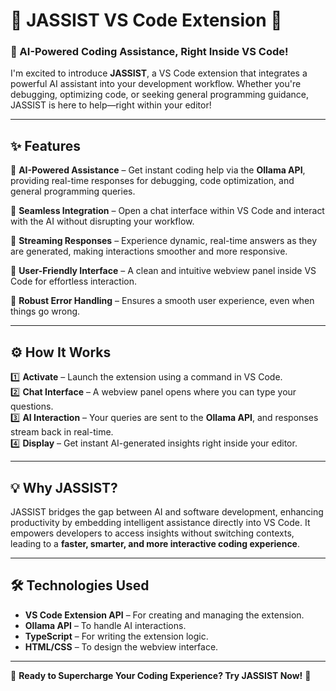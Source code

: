 # 🚀 JASSIST VS Code Extension 🚀  

### 🤖 AI-Powered Coding Assistance, Right Inside VS Code!  

I'm excited to introduce **JASSIST**, a VS Code extension that integrates a powerful AI assistant into your development workflow. Whether you're debugging, optimizing code, or seeking general programming guidance, JASSIST is here to help—right within your editor!  

---

## ✨ Features  

🔹 **AI-Powered Assistance** – Get instant coding help via the **Ollama API**, providing real-time responses for debugging, code optimization, and general programming queries.  

🔹 **Seamless Integration** – Open a chat interface within VS Code and interact with the AI without disrupting your workflow.  

🔹 **Streaming Responses** – Experience dynamic, real-time answers as they are generated, making interactions smoother and more responsive.  

🔹 **User-Friendly Interface** – A clean and intuitive webview panel inside VS Code for effortless interaction.  

🔹 **Robust Error Handling** – Ensures a smooth user experience, even when things go wrong.  

---

## ⚙️ How It Works  

1️⃣ **Activate** – Launch the extension using a command in VS Code.  
2️⃣ **Chat Interface** – A webview panel opens where you can type your questions.  
3️⃣ **AI Interaction** – Your queries are sent to the **Ollama API**, and responses stream back in real-time.  
4️⃣ **Display** – Get instant AI-generated insights right inside your editor.  

---

## 💡 Why JASSIST?  

JASSIST bridges the gap between AI and software development, enhancing productivity by embedding intelligent assistance directly into VS Code. It empowers developers to access insights without switching contexts, leading to a **faster, smarter, and more interactive coding experience**.  

---

## 🛠️ Technologies Used  

- **VS Code Extension API** – For creating and managing the extension.  
- **Ollama API** – To handle AI interactions.  
- **TypeScript** – For writing the extension logic.  
- **HTML/CSS** – To design the webview interface.  

---

🚀 **Ready to Supercharge Your Coding Experience? Try JASSIST Now!** 🚀  
